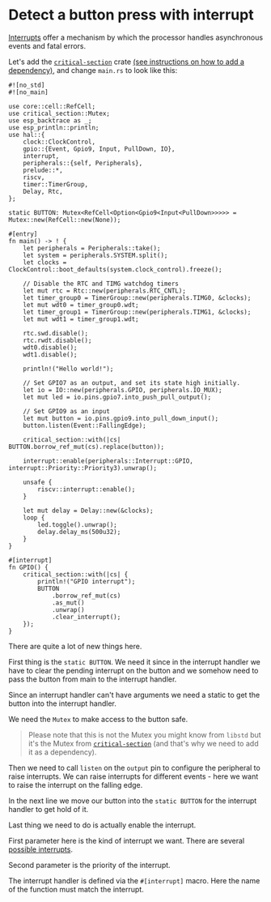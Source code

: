 # Detect a button press with interrupt
[Interrupts] offer a mechanism by which the processor handles asynchronous events and fatal errors.

Let's add the [`critical-section`] crate [(see instructions on how to add a dependency)], and change `main.rs` to look like this:
```rust,ignore
#![no_std]
#![no_main]

use core::cell::RefCell;
use critical_section::Mutex;
use esp_backtrace as _;
use esp_println::println;
use hal::{
    clock::ClockControl,
    gpio::{Event, Gpio9, Input, PullDown, IO},
    interrupt,
    peripherals::{self, Peripherals},
    prelude::*,
    riscv,
    timer::TimerGroup,
    Delay, Rtc,
};

static BUTTON: Mutex<RefCell<Option<Gpio9<Input<PullDown>>>>> = Mutex::new(RefCell::new(None));

#[entry]
fn main() -> ! {
    let peripherals = Peripherals::take();
    let system = peripherals.SYSTEM.split();
    let clocks = ClockControl::boot_defaults(system.clock_control).freeze();

    // Disable the RTC and TIMG watchdog timers
    let mut rtc = Rtc::new(peripherals.RTC_CNTL);
    let timer_group0 = TimerGroup::new(peripherals.TIMG0, &clocks);
    let mut wdt0 = timer_group0.wdt;
    let timer_group1 = TimerGroup::new(peripherals.TIMG1, &clocks);
    let mut wdt1 = timer_group1.wdt;

    rtc.swd.disable();
    rtc.rwdt.disable();
    wdt0.disable();
    wdt1.disable();

    println!("Hello world!");

    // Set GPIO7 as an output, and set its state high initially.
    let io = IO::new(peripherals.GPIO, peripherals.IO_MUX);
    let mut led = io.pins.gpio7.into_push_pull_output();

    // Set GPIO9 as an input
    let mut button = io.pins.gpio9.into_pull_down_input();
    button.listen(Event::FallingEdge);

    critical_section::with(|cs| BUTTON.borrow_ref_mut(cs).replace(button));

    interrupt::enable(peripherals::Interrupt::GPIO, interrupt::Priority::Priority3).unwrap();

    unsafe {
        riscv::interrupt::enable();
    }

    let mut delay = Delay::new(&clocks);
    loop {
        led.toggle().unwrap();
        delay.delay_ms(500u32);
    }
}

#[interrupt]
fn GPIO() {
    critical_section::with(|cs| {
        println!("GPIO interrupt");
        BUTTON
            .borrow_ref_mut(cs)
            .as_mut()
            .unwrap()
            .clear_interrupt();
    });
}
```

There are quite a lot of new things here.

First thing is the `static BUTTON`. We need it since in the interrupt handler we have to clear the pending interrupt on the button and we somehow need to pass the button from main to the interrupt handler.

Since an interrupt handler can't have arguments we need a static to get the button into the interrupt handler.

We need the `Mutex` to make access to the button safe.

> Please note that this is not the Mutex you might know from `libstd` but it's the Mutex from [`critical-section`] (and that's why we need to add it as a dependency).

Then we need to call `listen` on the `output` pin to configure the peripheral to raise interrupts. We can raise interrupts for different events - here we want to raise the interrupt on the falling edge.

In the next line we move our button into the `static BUTTON` for the interrupt handler to get hold of it.

Last thing we need to do is actually enable the interrupt.

First parameter here is the kind of interrupt we want. There are several [possible interrupts].

Second parameter is the priority of the interrupt.

The interrupt handler is defined via the `#[interrupt]` macro.
Here the name of the function must match the interrupt.


[Interrupts]: https://docs.rust-embedded.org/book/start/interrupts.html
[`critical-section`]: https://crates.io/crates/critical-section
[(see instructions on how to add a dependency)]: https://doc.rust-lang.org/cargo/guide/dependencies.html
[possible interrupts]: https://docs.rs/esp32c3/0.5.1/esp32c3/enum.Interrupt.html
